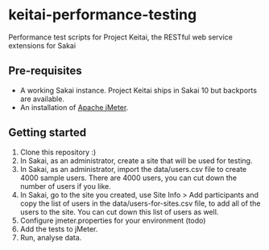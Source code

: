 keitai-performance-testing
==========================

Performance test scripts for Project Keitai, the RESTful web service extensions for Sakai

## Pre-requisites

* A working Sakai instance. Project Keitai ships in Sakai 10 but backports are available.
* An installation of [Apache jMeter](http://jmeter.apache.org/download_jmeter.cgi).

## Getting started

1. Clone this repository :)
2. In Sakai, as an administrator, create a site that will be used for testing.
3. In Sakai, as an administrator, import the data/users.csv file to create 4000 sample users. There are 4000 users, you can cut down the number of users if you like.
4. In Sakai, go to the site you created, use Site Info > Add participants and copy the list of users in the data/users-for-sites.csv file, to add all of the users to the site. You can cut down this list of users as well.
5. Configure jmeter.properties for your environment (todo)
6. Add the tests to jMeter.
7. Run, analyse data.
